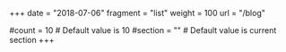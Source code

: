 +++
date = "2018-07-06"
fragment = "list"
weight = 100
url = "/blog"

#count = 10 # Default value is 10
#section = "" # Default value is current section
+++
